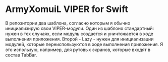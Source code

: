 # ArmyXomuiL VIPER for Swift

В репозитории два шаблона, согласно которым я обычно инициализирую свои VIPER-модули. 
Один из шаблоно стандартный: нужен в тех случаях, если модуль создается и уничтожается в ходе выполнения приложения. 
Второй - Lazy - нужен для инициализации модулей, которые переиспользуются в ходе выполнения приложения. Я это использую, например, для рутовых экранов, которые входят в состав TabBar. 

